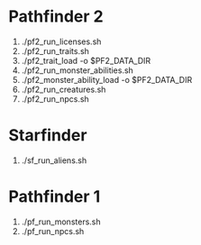 
# Pathfinder 2

1. ./pf2_run_licenses.sh
2. ./pf2_run_traits.sh
3. ./pf2_trait_load -o $PF2_DATA_DIR
4. ./pf2_run_monster_abilities.sh
5. ./pf2_monster_ability_load -o $PF2_DATA_DIR
6. ./pf2_run_creatures.sh
7. ./pf2_run_npcs.sh

# Starfinder

1. ./sf_run_aliens.sh

# Pathfinder 1

1. ./pf_run_monsters.sh
2. ./pf_run_npcs.sh
